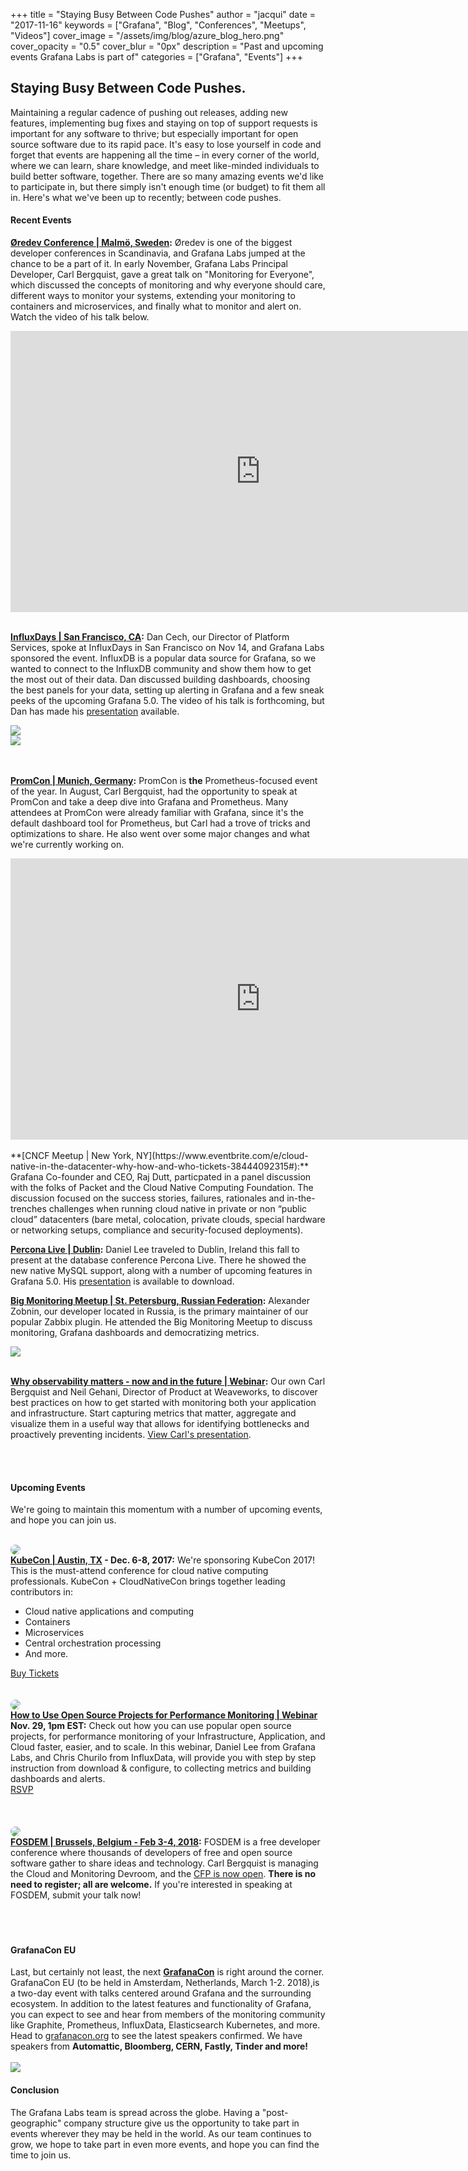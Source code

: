 +++
title = "Staying Busy Between Code Pushes"
author = "jacqui"
date = "2017-11-16"
keywords = ["Grafana", "Blog", "Conferences", "Meetups", "Videos"]
cover_image = "/assets/img/blog/azure_blog_hero.png"
cover_opacity = "0.5"
cover_blur = "0px"
description = "Past and upcoming events Grafana Labs is part of"
categories = ["Grafana", "Events"]
+++

## Staying Busy Between Code Pushes.

Maintaining a regular cadence of pushing out releases, adding new features, implementing bug fixes and staying on top of support requests is important for any software to thrive; but especially important for open source software due to its rapid pace. It's easy to lose yourself in code and forget that events are happening all the time – in every corner of the world, where we can learn, share knowledge, and meet like-minded individuals to build better software, together. There are so many amazing events we'd like to participate in, but there simply isn't enough time (or budget) to fit them all in. Here's what we've been up to recently; between code pushes.

#### Recent Events
**[Øredev Conference | Malmö, Sweden](https://vimeo.com/241968477):**  Øredev is one of the biggest developer conferences in Scandinavia, and Grafana Labs jumped at the chance to be a part of it. In early November, Grafana Labs Principal Developer, Carl Bergquist, gave a great talk on "Monitoring for Everyone", which discussed the concepts of monitoring and why everyone should care, different ways to monitor your systems, extending your monitoring to containers and microservices, and finally what to monitor and alert on. Watch the video of his talk below.

<iframe src="https://player.vimeo.com/video/241968477?color=ffffff" width="800" height="450" frameborder="0" webkitallowfullscreen mozallowfullscreen allowfullscreen></iframe>
<br />
<br />

**[InfluxDays | San Francisco, CA](http://influxdays.com):** Dan Cech, our Director of Platform Services, spoke at InfluxDays in San Francisco on Nov 14, and Grafana Labs sponsored the event. InfluxDB is a popular data source for Grafana, so we wanted to connect to the InfluxDB community and show them how to get the most out of their data. Dan discussed building dashboards, choosing the best panels for your data, setting up alerting in Grafana and a few sneak peeks of the upcoming Grafana 5.0. The video of his talk is forthcoming, but Dan has made his [presentation](https://docs.google.com/presentation/d/1EjMdTXEz9LLymizJOI0xmHLPzZpwqqnX05zEzWGxrOo/edit?usp=sharing) available.
<div class="row row--no-gutters">
		<div class="col col--sm-6">
			<img src="/assets/img/blog/dcech_influxdays1.jpg" />
		</div>
		<div class="col col--sm-6">
			<img src="/assets/img/blog/crowd_influxdays1.jpg" />
		</div>
</div>
<br />
<br />

**[PromCon | Munich, Germany](http://promcon.io):** PromCon is **the** Prometheus-focused event of the year. In August, Carl Bergquist, had the opportunity to speak at PromCon and take a deep dive into Grafana and Prometheus. Many attendees at PromCon were already familiar with Grafana, since it's the default dashboard tool for Prometheus, but Carl had a trove of tricks and optimizations to share. He also went over some major changes and what we're currently working on.

<iframe width="800" height="450" src="https://www.youtube.com/embed/PDpP1uX_orE" frameborder="0" gesture="media" allowfullscreen></iframe>
<br />
<br />
**[CNCF Meetup | New York, NY](https://www.eventbrite.com/e/cloud-native-in-the-datacenter-why-how-and-who-tickets-38444092315#):** Grafana Co-founder and CEO, Raj Dutt, particpated in a panel discussion with the folks of Packet and the Cloud Native Computing Foundation. The discussion focused on the success stories, failures, rationales and in-the-trenches challenges when running cloud native in private or non “public cloud” datacenters (bare metal, colocation, private clouds, special hardware or networking setups, compliance and security-focused deployments). 
<br />

**[Percona Live | Dublin](https://www.percona.com/live/e17/):** Daniel Lee traveled to Dublin, Ireland this fall to present at the database conference Percona Live. There he showed the new native MySQL support, along with a number of upcoming features in Grafana 5.0. His [presentation](https://docs.google.com/presentation/d/1M8phmvC402p67MUr9uiTsMOTDMPmn9UiCVr4F4Z1_kE/edit?usp=sharing) is available to download.
<br />

**[Big Monitoring Meetup | St. Petersburg, Russian Federation](https://www.eventbrite.com/e/big-monitoring-meetup-tickets-35685900489#):** Alexander Zobnin, our developer located in Russia, is the primary maintainer of our popular Zabbix plugin. He attended the Big Monitoring Meetup to discuss monitoring, Grafana dashboards and democratizing metrics.
<div class="row row--no-gutters">
		<div class="col col--sm-6">
			<img src="/assets/img/blog/alex_zabbix.jpg" />
		</div>
</div>
<br />

**[Why observability matters - now and in the future | Webinar](https://docs.google.com/presentation/d/1_PNMPHH5H6qHLaD-8UDn6fB41R6IJtdFBtB9Vj1voZo/edit?usp=sharing):** Our own Carl Bergquist and Neil Gehani, Director of Product at Weaveworks, to discover best practices on how to get started with monitoring both your application and infrastructure. Start capturing metrics that matter, aggregate and visualize them in a useful way that allows for identifying bottlenecks and proactively preventing incidents. [View Carl's presentation](https://docs.google.com/presentation/d/1_PNMPHH5H6qHLaD-8UDn6fB41R6IJtdFBtB9Vj1voZo/edit?usp=sharing).

<br />
<br />

#### Upcoming Events
We're going to maintain this momentum with a number of upcoming events, and hope you can join us.
<br />
<br />

<div class="row row--no-gutters">
		<div class="col col--md-3">
			<img style="border-radius: 50%;" class="large" src="/assets/img/blog/kubecon.png" />
		</div>
		<div class="col col--md-8 col--sm-offset-1">
			<strong><a href="https://www.linuxfoundation.org/kubecon-cloudnativecon-north-america-l-1/" target="_blank">KubeCon | Austin, TX</a> - Dec. 6-8, 2017:</strong> We're sponsoring KubeCon 2017! This is the must-attend conference for cloud native computing professionals. KubeCon + CloudNativeCon brings together leading contributors in:
			<ul>
				<li>Cloud native applications and computing</li>
				<li>Containers</li>
				<li>Microservices</li>
				<li>Central orchestration processing</li>
				<li>And more.</li>
			</ul>
			<a href="https://www.linuxfoundation.org/kubecon-cloudnativecon-north-america-l-1/" target="_blank" class="btn btn--outline">Buy Tickets</a>
		</div>
</div>
<br />
<br />

<div class="row row--no-gutters">
		<div class="col col--md-3">
			<img style="border-radius: 50%;" class="large" src="/assets/img/blog/timeshift/webinar.png" />
		</div>
		<div class="col col--md-8 col--sm-offset-1">
			<strong><a href="https://register.gotowebinar.com/register/7591609206882592514?source=grafana" target="_blank">How to Use Open Source Projects for Performance Monitoring | Webinar</a><br />Nov. 29, 1pm EST:</strong> Check out how you can use popular open source projects, for performance monitoring of your Infrastructure, Application, and Cloud faster, easier, and to scale. In this webinar, Daniel Lee from Grafana Labs, and Chris Churilo from InfluxData, will provide you with step by step instruction from download &amp; configure, to collecting  metrics and building dashboards and alerts.
			<br />
			<a href="https://register.gotowebinar.com/register/7591609206882592514?source=grafana" target="_blank" class="btn btn--outline">RSVP</a>
		</div>
</div>
<br />
<br />
<br />
<div class="row row--no-gutters">
		<div class="col col--md-3">
			<img style="border-radius: 50%;" class="large" src="/assets/img/blog/fosdem_18.png" />
		</div>
		<div class="col col--md-8 col--sm-offset-1">
			<strong><a href="https://fosdem.org/2018/schedule/track/monitoring_and_cloud/" target="_blank">FOSDEM | Brussels, Belgium - Feb 3-4, 2018</a>:</strong> FOSDEM is a free developer conference where thousands of developers of free and open source software gather to share ideas and technology. Carl Bergquist is managing the Cloud and Monitoring Devroom, and the <a href="https://docs.google.com/document/d/1X2ntRpmY58r4iwAxfjk0yhxfVYcK9Xu56qhwR4uD6Og" target="_blank">CFP is now open</a>. <strong>There is no need to register; all are welcome.</strong> If you're interested in speaking at FOSDEM, submit your talk now!
		</div>
</div>
<br />
<br />
<br />

#### GrafanaCon EU
Last, but certainly not least, the next <strong><a href="http://grafanacon.org" target="_blank">GrafanaCon</a></strong> is right around the corner. GrafanaCon EU (to be held in Amsterdam, Netherlands, March 1-2. 2018),is a two-day event with talks centered around Grafana and the surrounding ecosystem. In addition to the latest features and functionality of Grafana, you can expect to see and hear from members of the monitoring community like Graphite, Prometheus, InfluxData, Elasticsearch Kubernetes, and more. Head to <a href="http://grafanacon.org" target="_blank">grafanacon.org</a> to see the latest speakers confirmed. We have speakers from <strong>Automattic, Bloomberg, CERN, Fastly, Tinder and more!</strong>
<br />
<br />
<a href="http://grafanacon.org" target="_blank"><img class="large" src="/assets/img/blog/grafanacon_gen_tickets.png" /></a>


#### Conclusion
The Grafana Labs team is spread across the globe. Having a "post-geographic" company structure give us the opportunity to take part in events wherever they may be held in the world. As our team continues to grow, we hope to take part in even more events, and hope you can find the time to join us.















